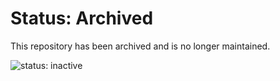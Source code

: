 # Status: Archived
This repository has been archived and is no longer maintained.

![status: inactive](https://img.shields.io/badge/status-inactive-red.svg)
